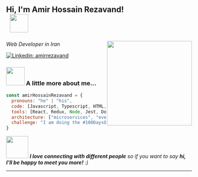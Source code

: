 <h2> <span  style="margin-bottom: 20px;">Hi, I'm Amir Hossain Rezavand!<br/>&nbsp;</span> <img src="https://media.giphy.com/media/1ynCEtlgMPAeNAqdnu/giphy.gif" width="50"></h2>
<img align='right' src="https://media.giphy.com/media/AOSwwqVjNZlDO/giphy.gif" width="230">
<p><em>Web Developer in Iran</em></p>

[![Linkedin: amirrezavand](https://img.shields.io/badge/-amirrezavand-blue?style=flat-square&logo=Linkedin&logoColor=white&link=https://ir.linkedin.com/in/amir-rezavand-0845341a2)](https://ir.linkedin.com/in/amir-rezavand-0845341a2)


### <img src="https://media.giphy.com/media/VgCDAzcKvsR6OM0uWg/giphy.gif" width="50"> A little more about me...  

```javascript
const amirHossainRezavand = {
  pronouns: "he" | "his",
  code: [Javascript, Typescript, HTML, CSS, PHP],
  tools: [React, Redux, Node, Jest, Docker],
  architecture: ["microservices", "event-driven", "design system pattern"],
  challenge: "I am doing the #100DaysOfCode challenge focused on node js and laravel 9"
}
```

<img src="https://media.giphy.com/media/LnQjpWaON8nhr21vNW/giphy.gif" width="60"> <em><b>I love connecting with different people</b> so if you want to say <b>hi, I'll be happy to meet you more!</b> :)</em>

---
